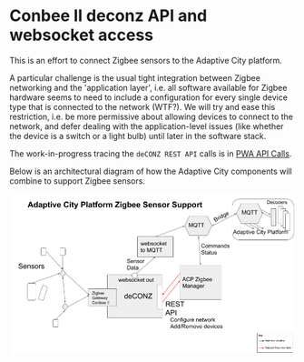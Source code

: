 # Conbee II deconz API and websocket access

This is an effort to connect Zigbee sensors to the Adaptive City platform. 

A particular challenge is the
usual tight integration between Zigbee networking and the 'application layer', i.e. all software
available for Zigbee hardware seems to need to include a configuration for every single device type
that is connected to the network (WTF?). We will try and ease this restriction, i.e. be more permissive
about allowing devices to connect to the network, and defer dealing with the application-level issues (like
whether the device is a switch or a light bulb) until later in the software stack.

The work-in-progress tracing the `deCONZ REST API` calls is in [PWA API Calls](pwa_api_calls/pwa_api_calls.md).

Below is an architectural diagram of how the Adaptive City components will combine
to support Zigbee sensors.

![ACP Zigbee Support](images/acp_zigbee_support.png)

